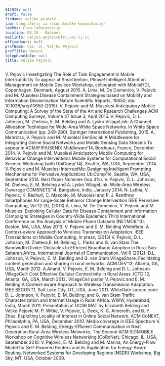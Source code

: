 ```yaml
---
SICRIS: null
draft: false
fixName: veljko_pejović
lab: Laboratorij za računalniške komunikacije
labPos: Član laboratorija
location: R3.15 - Kabinet
mailInfo: veljko.pejovic@fri.uni-lj.si
officeHours: null
profName: doc. dr. Veljko Pejović
profTitle: Docent
telephoneInfo: null
title: Veljko Pejović
---
```




V. Pejovic
Investigating The Role of Task Engagement in Mobile Interruptibility
	To appear at Smarttention, Please! Intelligent Attention Management on Mobile Devices Workshop, collocated with MobileHCI, Copenhagen, Denmark, August 2015.
A. Lima, M. De Domenico, V. Pejovic and M. Musolesi
Disease Containment Strategies based on Mobility and Information Dissemination 
	Nature Scientific Reports, 10650; doi: 10.1038/srep10650 (2015).
V. Pejovic and M. Musolesi
Anticipatory Mobile Computing: A Survey of the State of the Art and Research Challenges
	ACM Computing Surveys, Volume 47 Issue 3, April 2015.
V. Pejovic, D. L. Johnson, M. Zheleva, E. M. Belding and A. Lysko
VillageLink: A Channel Allocation Technique for Wide-Area White Space Networks.
	In White Space Communication (pp. 249-280). Springer International Publishing, 2015.
A. Mehrotra, V. Pejovic and M. Musolesi
SenSocial: A Middleware for Integrating Online Social Networks and Mobile Sensing Data Streams
	To appear in ACM/IFIP/USENIX Middleware'14, Bordeaux, France, December 2014.
V. Pejovic and M. Musolesi
Anticipatory Mobile Computing for Behaviour Change Interventions
	Mobile Systems for Computational Social Science Workshop (with UbiComp'14), Seattle, WA, USA, September 2014.
V. Pejovic and M. Musolesi
InterruptMe: Designing Intelligent Prompting Mechanisms for Pervasive Applications
	UbiComp'14, Seattle, WA, USA, September 2014. Best Paper Nominee (top 4%).
V. Pejovic, D. L. Johnson, M. Zheleva, E. M. Belding and A. Lysko
VillageLink: Wide-Area Wireless Coverage
	COMSNETS'14, Bangalore, India, January 2014.
N. Lathia, V. Pejovic, K. Rachuri, C. Mascolo, M. Musolesi and P. J. Rentfrow
Smartphones for Large-Scale Behavior Change Intervention
	IEEE Pervasive Computing, Vol 12 (3), (2013)
A. Lima, M. De Domenico, V. Pejovic and M. Musolesi
Exploiting Cellular Data for Disease Containment and Information Campaigns Strategies in Country-Wide Epidemics
	Third International Conference on the Analysis of Mobile Phone Datasets (NETMOB'13). Boston, MA, USA, May 2013.
V. Pejovic and E. M. Belding
WhiteRate: A Context-aware Approach to Wireless Transmission Adaptation.
	IEEE Transactions on Mobile Computing, in press, (2013)
V. Pejovic, D. L. Johnson, M. Zheleva,E. M. Belding, L. Parks and G. van Stam
The Bandwidth Divide: Obstacles to Efficient Broadband Adoption in Rural Sub-Saharan Africa.
	International Journal of Communication, Vol 6 (2012).
D.L. Johnson, V. Pejovic, E. M. Belding and G. van Stam
VillageShare: Facilitating content generation and sharing in rural networks.
	ACM DEV'12, Atlanta, GA, USA, March 2012.
A.Anand, V. Pejovic, E. M. Belding and D. L. Johnson
VillageCell: Cost Effective Cellular Connectivity in Rural Areas.
	ICTD'12, Atlanta, GA, USA, March 2012.
VillageCell poster
V. Pejovic and E. M. Belding
A Context-aware Approach to Wireless Transmission Adaptation.
	IEEE SECON'11, Salt Lake City, UT, USA, June 2011.
WhiteRate source code
D. L. Johnson, V. Pejovic, E. M. Belding, and G. van Stam
Traffic Characterization and Internet Usage in Rural Africa.
	WWW, Hyderabad, India, March 2011.
Presentation at UCSB MAT by Elizabeth Belding and Veljko Pejovic
M. P. Wittie, V. Pejovic, L. Deek, K. C. Almeroth, and B. Y. Zhao,
Exploiting Locality of Interest in Online Social Network.
	ACM CoNEXT, Philadelphia, PA, USA, December 2010.
Media coverage in IEEE Spectrum
V. Pejovic and E. M. Belding,
Energy-Efficient Communication in Next Generation Rural-Area Wireless Networks.
	The Second ACM SIGMOBILE Workshop on Cognitive Wireless Networking (CoRoNet), Chicago, IL, USA, September 2010.
V. Pejovic, E. M. Belding and M. Marina,
An Energy-Flow Model for Self-Powered Routers and its Application for Energy-Aware Routing.
	Networked Systems for Developing Regions (NSDR) Workshop, Big Sky, MT, USA, October 2009.